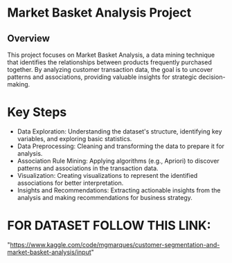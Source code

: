 # Market Basket Analysis Project

## Overview
This project focuses on Market Basket Analysis, a data mining technique that identifies the relationships between products frequently purchased together. By analyzing customer transaction data, the goal is to uncover patterns and associations, providing valuable insights for strategic decision-making.

# Key Steps
* Data Exploration: Understanding the dataset's structure, identifying key variables, and exploring basic statistics.
* Data Preprocessing: Cleaning and transforming the data to prepare it for analysis.
* Association Rule Mining: Applying algorithms (e.g., Apriori) to discover patterns and associations in the transaction data.
* Visualization: Creating visualizations to represent the identified associations for better interpretation.
* Insights and Recommendations: Extracting actionable insights from the analysis and making recommendations for business strategy.

# FOR DATASET FOLLOW THIS LINK:
"https://www.kaggle.com/code/mgmarques/customer-segmentation-and-market-basket-analysis/input"
